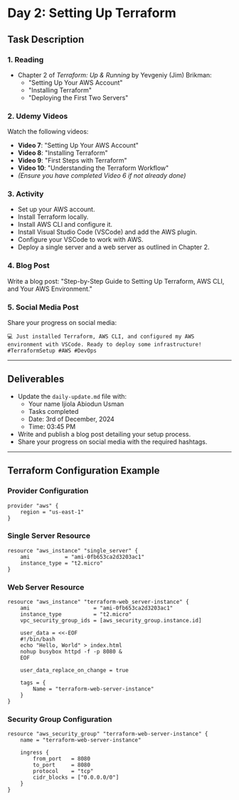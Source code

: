# Day 2: Setting Up Terraform

## Task Description

### **1. Reading**
- Chapter 2 of *Terraform: Up & Running* by Yevgeniy (Jim) Brikman:
  - "Setting Up Your AWS Account"
  - "Installing Terraform"
  - "Deploying the First Two Servers"

### **2. Udemy Videos**
Watch the following videos:
- **Video 7**: "Setting Up Your AWS Account"
- **Video 8**: "Installing Terraform"
- **Video 9**: "First Steps with Terraform"
- **Video 10**: "Understanding the Terraform Workflow"
- *(Ensure you have completed Video 6 if not already done)*

### **3. Activity**
- Set up your AWS account.
- Install Terraform locally.
- Install AWS CLI and configure it.
- Install Visual Studio Code (VSCode) and add the AWS plugin.
- Configure your VSCode to work with AWS.
- Deploy a single server and a web server as outlined in Chapter 2.

### **4. Blog Post**
Write a blog post: "Step-by-Step Guide to Setting Up Terraform, AWS CLI, and Your AWS Environment."

### **5. Social Media Post**
Share your progress on social media:
```
💻 Just installed Terraform, AWS CLI, and configured my AWS environment with VSCode. Ready to deploy some infrastructure! #TerraformSetup #AWS #DevOps
```

---

## Deliverables

- Update the `daily-update.md` file with:
  - Your name Ijiola Abiodun Usman
  - Tasks completed 
  - Date: 3rd of December, 2024
  - Time: 03:45 PM
- Write and publish a blog post detailing your setup process. 
- Share your progress on social media with the required hashtags.

---

## Terraform Configuration Example

### **Provider Configuration**
```hcl
provider "aws" {
    region = "us-east-1"
}
```

### **Single Server Resource**
```hcl
resource "aws_instance" "single_server" {
    ami           = "ami-0fb653ca2d3203ac1"
    instance_type = "t2.micro"
}
```

### **Web Server Resource**
```hcl
resource "aws_instance" "terraform-web_server-instance" {
    ami                    = "ami-0fb653ca2d3203ac1"
    instance_type          = "t2.micro"
    vpc_security_group_ids = [aws_security_group.instance.id]

    user_data = <<-EOF
    #!/bin/bash
    echo "Hello, World" > index.html
    nohup busybox httpd -f -p 8080 &
    EOF

    user_data_replace_on_change = true

    tags = {
        Name = "terraform-web-server-instance"
    }
}
```

### **Security Group Configuration**
```hcl
resource "aws_security_group" "terraform-web-server-instance" {
    name = "terraform-web-server-instance"

    ingress {
        from_port   = 8080
        to_port     = 8080
        protocol    = "tcp"
        cidr_blocks = ["0.0.0.0/0"]
    }
}
```

